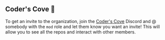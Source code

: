 ## Coder's Cove 🚀

To get an invite to the organization, join the [Coder's Cove](https://discord.gg/cWHnQFSfMy) Discord and @ somebody with the `mod` role and let them know you want an invite! This will allow you to see all the repos and interact with other members.

